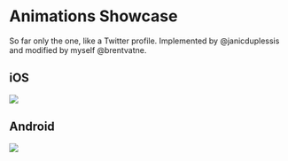 # Animations Showcase

So far only the one, like a Twitter profile. Implemented by
@janicduplessis and modified by myself @brentvatne.

## iOS

![](http://i.giphy.com/l0HluAUzfVhv64AX6.gif)

## Android

![](http://i.giphy.com/3o6ZsZtgHqkAzlIbhC.gif)
